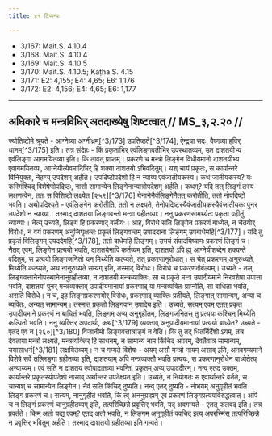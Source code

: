 ```yaml
---
title: ४१ टिप्पन्यः

---
```

- 3/167: Mait.S. 4.10.4
- 3/168: Mait.S. 4.10.4
- 3/169: Mait.S. 4.10.5
- 3/170: Mait.S. 4.10.5; Kāṭha.S. 4.15
- 3/171: E2: 4,155; E4: 4,65; E6: 1,176
- 3/172: E2: 4,156; E4: 4,65; E6: 1,177

____________________________________________


## अधिकारे च मन्त्रविधिर् अतदाख्येषु शिष्टत्वात् // MS_३,२.२० //

ज्योतिष्टोमे श्रूयते - आग्नेय्या अग्नीध्रम्[^3/173] उपतिष्ठते[^3/174], ऐन्द्र्या सदः, वैष्णव्या हविर् धानम्[^3/175] इति। तत्र संदेहः - किं प्रकृताभिर् एवंलिङ्गवतीभिर् उपस्थातव्यम्, उत दाशतयीभ्य एवंलिङ्गा आगमयितव्या इति।
किं तावत् प्राप्तम्। प्रकरणे च मन्त्रो लिङ्गेन विधीयमानो दाशतयीभ्य एवागमयितव्यः, आग्नेयीत्येवमादिभिर् हि शक्या दाशतयो ऽभिवदितुम्। यश् चायं प्रकृतः, स कार्यान्तरे विनियुक्तः, नेहाप्य् उपदेशम् अर्हति। उपदिष्टोपदेशो हि न न्याय्य एवंजातीयकस्य। कथं जातीयकस्य? यः कस्मिंश्चिद् विशेषेणोपदिष्टः, नासौ सामान्येन लिङ्गेनान्यात्रोपदेशम् अर्हति। कथम्? यदि तल् लिङ्गं तस्य लक्षणत्वेन, ततः स विशिष्टो लक्ष्येत [२५९][^3/176] येनानेनैवंलिङ्गेनैतत् करोतीति, ततो नोपदिष्टो भवति। अथोपदिश्यते - एवंलिङ्गेन करोतीति, ततो न लक्ष्यते, तेनोपदिष्टस्यैवंजातीयकस्यैवंजातीयकः पुनर् उपदेशो न न्याय्यः। तस्माद् दाशतया लिङ्गवन्तो मन्त्रा ग्रहीतव्याः।
ननु प्रकरणसामर्थ्यतः प्रकृता ग्रहीतुं न्याय्याः। नेत्य् उच्यते, लिङ्गं हि प्रकरणाद् बलीयः। आह, विरोधे सति लिङ्गेन प्रकरणं बाध्येत, न चैतयोर् विरोधः, न वयं प्रकरणम् अनुजिघृक्षन्तः प्रकृतं लिङ्गवन्तम् उपाददाना लिङ्गम् उपबाधेमहि[^3/177]। यदि तु प्रकृतं विलिङ्गम् उपददेमहि[^3/178], ततो बाधेमहि लिङ्गम्। उभयं संपादयिष्यामः प्रकरणं लिङ्गं च। नैतद् एवम्, लिङ्गेन प्रत्ययो भवति, दाशतयेनापि कर्तव्यम् इति, दाशतयो ऽपि ह्य् आग्नेयीशब्देन शक्यन्ते वदितुम्, स प्रत्ययो लिङ्गजनितो यन् मिथ्येति कल्प्यते, तत् प्रकरणानुरोधात्। स चेत् प्रकरणम् अनुरुध्यते, मिथ्येति कल्प्यते, अथ नानुरुध्यते सम्यग् इति, तस्माद् विरोधः। विरोधे च प्रकरणदौर्बल्यम्।
उच्यते - तल् लिङ्गवत्तानेनोपस्थानेनानुग्रहीतव्या, न दाशतयी मन्त्रव्याक्तिः, सा च प्रकृते मन्त्र उपादीयमाने निरवशेषा उपात्ता भवति, दाशतयां पुनर् मन्त्रव्यक्ताव् उपादीयमानायां प्रकरणाद् या मन्त्रव्यक्तिः प्राप्नोति, सा बाधिता भवति, असति विरोधे। न च, इह लिङ्गप्रकरणयोर् विरोधः, प्रकरणाद् व्याक्तिः प्रतीयते, लिङ्गात् सामान्यम्, अन्या च व्यक्तिः, अन्यत् सामान्यम्। तस्मात् प्रकृतो लिङ्गवान् उपादेय इति। उच्यते, सत्यम् एवम् एतत् प्रकृत उपादीयमाने प्रकरणं न बाधितं भवति, लिङ्गम् अप्य् अनुगृहीतम्, लिङ्गजनितस् तु प्रत्ययः कश्चिन् मिथ्येति कल्पितो भवति। ननु व्यक्तिर् अपदार्थः, कथं[^3/179] व्यक्ताव् अनुपादीयमानायां प्रत्ययो बाध्येत? उच्यते - एतद् एव न [२६०][^3/180] विजानीमो लिङ्गवत्तात्राङ्गं न वेति। किं तु तद् धितर्निर्देशो ऽयम्, तत्र देवताया मन्त्रो लक्ष्यते, मन्त्रव्यक्तिर् हि साधनम्, न सामान्यं नाम किंचिद् अपरम्, देवतैवात्र सामान्यम्, ययासाधनं[^3/181] लक्षयितव्यम्। न च गम्यते विशेषः - अयम् असौ मन्त्रो नायम् असाव् इति, अनवगम्यमाने विशेषे सर्वे तल्लिङ्गा ग्रहीतव्या इति, दाशतयाम् अपि मन्त्रव्यक्तौ भवति प्रत्ययः, स प्रकरणानुरोधेन बाध्येतेत्य् अन्याय्यम्। एवं सति न दाशतय एवोपादातव्या भवन्ति, प्रकृतम् अप्य् उपाददीरन्। नन्व् एतद् उक्तम्, कार्यान्तरे प्रकृतस्योपदेशो नासाव् अर्थान्तर उपदेक्ष्यत इति। उच्यते, न नियोगतः स एवार्थान्तरे वर्तते, स चान्यश् च सामान्येन लिङ्गेन। नैवं सति किंचिद् दुष्यति। नन्व् एतद् दुष्यति - नोभयम् अनुगृहीतं भवति लिङ्गं प्रकरणं च। सत्यम्, नानुगृहीतं भवति, किं त्व् अननुग्राह्यम् एव प्रकरणं लिङ्गप्रत्ययविरुद्धत्वात्। अपि च न लिङ्गं प्रकरणं चानुग्रहीतव्यम् इति, तत्परिच्छिन्ने प्रवृत्तिर् भवति, यद् अवगम्यते - एतत् फलवद् इति। तत्र प्रवर्तते। किम् अतो यद्य् एवम्? एतद् अतो भवति, न लिङ्गम् अनुगृहीतं क्वचिद् इत्य् अपरस्मिंस् तत्परिच्छिन्ने न प्रवृत्तिर् भवितुम् अर्हति। तस्माद् दाशतयो ग्रहीतव्या इति गम्यते।
